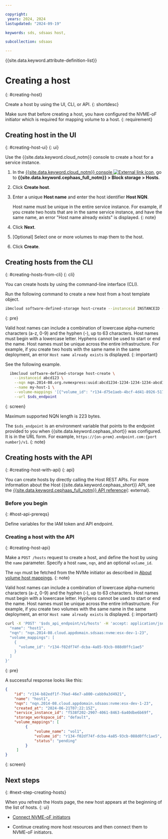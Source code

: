 ```yaml
---

copyright:
 years: 2024, 2024
lastupdated: "2024-09-19"

keywords: sds, sdsaas host,

subcollection: sdsaas

---
```


{{site.data.keyword.attribute-definition-list}}

# Creating a host
{: #creating-host}

Create a host by using the UI, CLI, or API.
{: shortdesc}

Make sure that before creating a host, you have configured the NVME-oF initiator which is required for mapping volume to a host.
{: requirement}


## Creating host in the UI
{: #creating-host-ui}
{: ui}

Use the {{site.data.keyword.cloud_notm}} console to create a host for a service instance.

1. In the [{{site.data.keyword.cloud_notm}} console ![External link icon](../icons/launch-glyph.svg "External link icon")](https://{DomainName}/sds), go to **{{site.data.keyword.cephaas_full_notm}} > Block storage > Hosts**.
2. Click **Create host**.
3. Enter a unique **Host name** and enter the host identifier **Host NQN**.

    Host name must be unique in the entire service instance. For example, if you create two hosts that are in the same service instance, and have the same name, an error "Host name already exists" is displayed.
    {: note}

4. Click **Next**.
5. [Optional] Select one or more volumes to map them to the host.
6. Click **Create**.


## Creating hosts from the CLI
{: #creating-hosts-from-cli}
{: cli}

You can create hosts by using the command-line interface (CLI).



Run the following command to create a new host from a host template object.

```sh
ibmcloud software-defined-storage host-create --instanceid INSTANCEID --nqn NQN [--name NAME] [--volume-mappings VOLUME-MAPPINGS] --url string
```
{: pre}

Valid host names can include a combination of lowercase alpha-numeric characters (a-z, 0-9) and the hyphen (-), up to 63 characters. Host names must begin with a lowercase letter. Hyphens cannot be used to start or end the name. Host names must be unique across the entire infrastructure. For example, if you create two hosts with the same name in the same deployment, an error `Host name already exists` is displayed.
{: important}


See the following example.

```bash
  ibmcloud software-defined-storage host-create \
    --instanceid abcd123 \
    --nqn nqn.2014-08.org.nvmexpress:uuid:abcd1234-1234-1234-1234-abcd1234abcd \
    --name my-host-1 \
    --volume-mappings '[{"volume_id": "r134-d75e1aeb-4bcf-4d41-8926-517198d55448"}]' \
    --url $sds_endpoint
```
{: screen}

Maximum supported NQN length is 223 bytes.

The `$sds_endpoint` is an environment variable that points to the endpoint provided to you when {{site.data.keyword.cephaas_short}} was configured. It is in the URL form. For example, `https://{on-prem}.endpoint.com:{port number}/v1`.
{: note}


## Creating hosts with the API
{: #creating-host-with-api}
{: api}

You can create hosts by directly calling the Host REST APIs. For more information about the Host {{site.data.keyword.cephaas_short}} API, see the [{{site.data.keyword.cephaas_full_notm}} API reference](/apidocs/block-storage){: external}.

### Before you begin
{: #host-api-prereqs}

Define variables for the IAM token and API endpoint.


### Creating a host with the API
{: #creating-host-api}

Make a `POST /hosts` request to create a host, and define the host by using the `name` parameter. Specify a host `name`, `nqn`, and an optional `volume_id`.

The `nqn` must be fetched from the NVMe initiator as described in [About volume host mappings](/docs/sdsaas?topic=sdsaas-about-volume-host-mappings).
{: note}

Valid host names can include a combination of lowercase alpha-numeric characters (a-z, 0-9) and the hyphen (-), up to 63 characters. Host names must begin with a lowercase letter. Hyphens cannot be used to start or end the name. Host names must be unique across the entire infrastructure. For example, if you create two volumes with the same name in the same deployment, an error `Host name already exists` is displayed.
{: important}


```sh
curl -X 'POST' '$sds_api_endpoint/v1/hosts' -H 'accept: application/json' -H 'Content-Type: application/json' -d '{
  "name": "host1",
  "nqn": "nqn.2014-08.cloud.appdomain.sdsaas:nvme:esx-dev-1-23",
  "volume_mappings": [
    {
      "volume_id": "r134-f02df74f-dcba-4a85-93cb-088d0ffc1ae5"
    }
  ]
}'
```
{: pre}

A successful response looks like this:

```json
{
    "id": "r134-b82edf1f-79ad-46e7-a800-cabb9a3d4921",
    "name": "host1",
    "nqn": "nqn.2014-08.cloud.appdomain.sdsaas:nvme:esx-dev-1-23",
    "created_at": "2024-06-21T07:22:15Z",
    "service_instance_id": "f538f202-2907-4061-8463-6a40dbe6b69f",
    "storage_workspace_id": "default",
    "volume_mappings": [
         {
             "volume_name": "vol1",
             "volume_id": "r134-f02df74f-dcba-4a85-93cb-088d0ffc1ae5",
             "status": "pending"
         }
     ]
}

```
{: screen}




## Next steps
{: #next-step-creating-hosts}

When you refresh the Hosts page, the new host appears at the beginning of the list of hosts.
{: ui}

* [Connect NVME-oF initiators](/docs/sdsaas?topic=sdsaas-connecting-nvme-initiators)

* Continue creating more host resources and then connect them to NVME-oF initiators.
